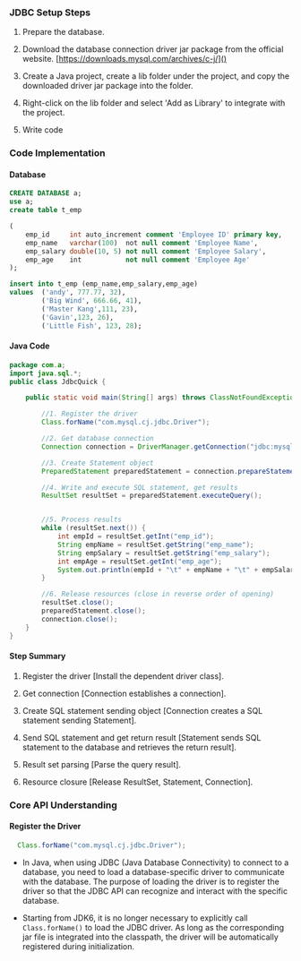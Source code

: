 ### JDBC Setup Steps

1. Prepare the database.

2. Download the database connection driver jar package from the official website. [https://downloads.mysql.com/archives/c-j/]()

3. Create a Java project, create a lib folder under the project, and copy the downloaded driver jar package into the folder.

4. Right-click on the lib folder and select 'Add as Library' to integrate with the project.

5. Write code

### Code Implementation
#### Database


```sql
CREATE DATABASE a;
use a;
create table t_emp

(
    emp_id     int auto_increment comment 'Employee ID' primary key,
    emp_name   varchar(100)  not null comment 'Employee Name',
    emp_salary double(10, 5) not null comment 'Employee Salary',
    emp_age    int           not null comment 'Employee Age'
);  

insert into t_emp (emp_name,emp_salary,emp_age)
values  ('andy', 777.77, 32),
        ('Big Wind', 666.66, 41),
        ('Master Kang',111, 23),
        ('Gavin',123, 26),
        ('Little Fish', 123, 28);
```
  

#### Java Code

```java
package com.a;
import java.sql.*;
public class JdbcQuick {

    public static void main(String[] args) throws ClassNotFoundException, SQLException {

        //1. Register the driver
        Class.forName("com.mysql.cj.jdbc.Driver");

        //2. Get database connection
        Connection connection = DriverManager.getConnection("jdbc:mysql://localhost:3306/a", "root", "a");

        //3. Create Statement object
        PreparedStatement preparedStatement = connection.prepareStatement("select emp_id,emp_name,emp_salary,emp_age from t_emp");

        //4. Write and execute SQL statement, get results
        ResultSet resultSet = preparedStatement.executeQuery();


        //5. Process results
        while (resultSet.next()) {
            int empId = resultSet.getInt("emp_id");
            String empName = resultSet.getString("emp_name");
            String empSalary = resultSet.getString("emp_salary");
            int empAge = resultSet.getInt("emp_age");
            System.out.println(empId + "\t" + empName + "\t" + empSalary + "\t" + empAge);
        }

        //6. Release resources (close in reverse order of opening)
        resultSet.close();
        preparedStatement.close();
        connection.close();
    }
}

```

  
#### Step Summary

1. Register the driver [Install the dependent driver class].

2. Get connection [Connection establishes a connection].

3. Create SQL statement sending object [Connection creates a SQL statement sending Statement].

4. Send SQL statement and get return result [Statement sends SQL statement to the database and retrieves the return result].

5. Result set parsing [Parse the query result].

6. Resource closure [Release ResultSet, Statement, Connection].

  
### Core API Understanding
#### Register the Driver

```java
  Class.forName("com.mysql.cj.jdbc.Driver");
```

- In Java, when using JDBC (Java Database Connectivity) to connect to a database, you need to load a database-specific driver to communicate with the database. The purpose of loading the driver is to register the driver so that the JDBC API can recognize and interact with the specific database.

- Starting from JDK6, it is no longer necessary to explicitly call `Class.forName()` to load the JDBC driver. As long as the corresponding jar file is integrated into the classpath, the driver will be automatically registered during initialization.